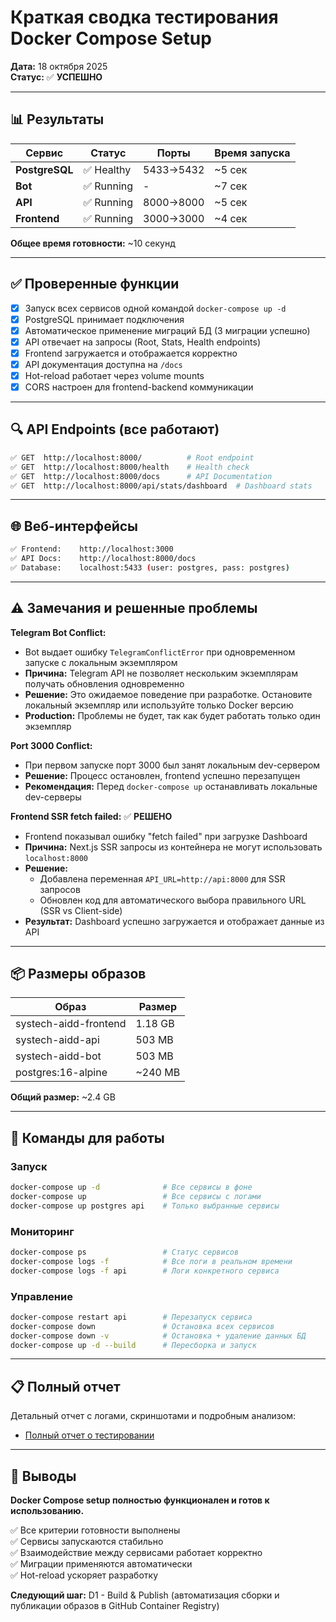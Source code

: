 # Краткая сводка тестирования Docker Compose Setup

**Дата:** 18 октября 2025  
**Статус:** ✅ **УСПЕШНО**

---

## 📊 Результаты

| Сервис | Статус | Порты | Время запуска |
|--------|--------|-------|---------------|
| **PostgreSQL** | ✅ Healthy | 5433→5432 | ~5 сек |
| **Bot** | ✅ Running | - | ~7 сек |
| **API** | ✅ Running | 8000→8000 | ~5 сек |
| **Frontend** | ✅ Running | 3000→3000 | ~4 сек |

**Общее время готовности:** ~10 секунд

---

## ✅ Проверенные функции

- [x] Запуск всех сервисов одной командой `docker-compose up -d`
- [x] PostgreSQL принимает подключения
- [x] Автоматическое применение миграций БД (3 миграции успешно)
- [x] API отвечает на запросы (Root, Stats, Health endpoints)
- [x] Frontend загружается и отображается корректно
- [x] API документация доступна на `/docs`
- [x] Hot-reload работает через volume mounts
- [x] CORS настроен для frontend-backend коммуникации

---

## 🔍 API Endpoints (все работают)

```bash
✅ GET  http://localhost:8000/          # Root endpoint
✅ GET  http://localhost:8000/health    # Health check
✅ GET  http://localhost:8000/docs      # API Documentation
✅ GET  http://localhost:8000/api/stats/dashboard  # Dashboard stats
```

---

## 🌐 Веб-интерфейсы

```bash
✅ Frontend:    http://localhost:3000
✅ API Docs:    http://localhost:8000/docs
✅ Database:    localhost:5433 (user: postgres, pass: postgres)
```

---

## ⚠️ Замечания и решенные проблемы

**Telegram Bot Conflict:**
- Bot выдает ошибку `TelegramConflictError` при одновременном запуске с локальным экземпляром
- **Причина:** Telegram API не позволяет нескольким экземплярам получать обновления одновременно
- **Решение:** Это ожидаемое поведение при разработке. Остановите локальный экземпляр или используйте только Docker версию
- **Production:** Проблемы не будет, так как будет работать только один экземпляр

**Port 3000 Conflict:**
- При первом запуске порт 3000 был занят локальным dev-сервером
- **Решение:** Процесс остановлен, frontend успешно перезапущен
- **Рекомендация:** Перед `docker-compose up` останавливать локальные dev-серверы

**Frontend SSR fetch failed:** ✅ **РЕШЕНО**
- Frontend показывал ошибку "fetch failed" при загрузке Dashboard
- **Причина:** Next.js SSR запросы из контейнера не могут использовать `localhost:8000`
- **Решение:** 
  - Добавлена переменная `API_URL=http://api:8000` для SSR запросов
  - Обновлен код для автоматического выбора правильного URL (SSR vs Client-side)
- **Результат:** Dashboard успешно загружается и отображает данные из API

---

## 📦 Размеры образов

| Образ | Размер |
|-------|--------|
| systech-aidd-frontend | 1.18 GB |
| systech-aidd-api | 503 MB |
| systech-aidd-bot | 503 MB |
| postgres:16-alpine | ~240 MB |

**Общий размер:** ~2.4 GB

---

## 🚀 Команды для работы

### Запуск
```bash
docker-compose up -d              # Все сервисы в фоне
docker-compose up                 # Все сервисы с логами
docker-compose up postgres api    # Только выбранные сервисы
```

### Мониторинг
```bash
docker-compose ps                 # Статус сервисов
docker-compose logs -f            # Все логи в реальном времени
docker-compose logs -f api        # Логи конкретного сервиса
```

### Управление
```bash
docker-compose restart api        # Перезапуск сервиса
docker-compose down               # Остановка всех сервисов
docker-compose down -v            # Остановка + удаление данных БД
docker-compose up -d --build      # Пересборка и запуск
```

---

## 📋 Полный отчет

Детальный отчет с логами, скриншотами и подробным анализом:
- [Полный отчет о тестировании](d0-testing-report.md)

---

## 🎯 Выводы

**Docker Compose setup полностью функционален и готов к использованию.**

✅ Все критерии готовности выполнены  
✅ Сервисы запускаются стабильно  
✅ Взаимодействие между сервисами работает корректно  
✅ Миграции применяются автоматически  
✅ Hot-reload ускоряет разработку  

**Следующий шаг:** D1 - Build & Publish (автоматизация сборки и публикации образов в GitHub Container Registry)

